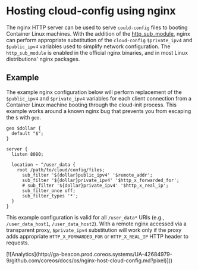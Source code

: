 # Hosting cloud-config using nginx

The nginx HTTP server can be used to serve `could-config` files to booting Container Linux machines. With the addition of the [http_sub_module][http_sub_module], nginx can perform appropriate substitution of the `cloud-config` `$private_ipv4` and `$public_ipv4` variables used to simplify network configuration. The `http_sub_module` is enabled in the official nginx binaries, and in most Linux distributions' nginx packages.

## Example

The example nginx configuration below will perform replacement of the `$public_ipv4` and `$private_ipv4` variables for each client connection from a Container Linux machine booting through the cloud-init process. This example works around a known nginx bug that prevents you from escaping the `$` with `geo`.

```
geo $dollar {
  default "$";
}

server {
  listen 8080;

  location ~ ^/user_data {
    root /path/to/cloud/config/files;
      sub_filter '${dollar}public_ipv4' '$remote_addr';
      sub_filter '${dollar}private_ipv4' '$http_x_forwarded_for';
      # sub_filter '${dollar}private_ipv4' '$http_x_real_ip';
      sub_filter_once off;
      sub_filter_types '*';
  }
}
```

This example configuration is valid for all `/user_data*` URIs (e.g., `/user_data_host1`, `/user_data_host2`). With a remote nginx accessed via a transparent proxy, `$private_ipv4` substitution will work only if the proxy adds appropriate `HTTP_X_FORWARDED_FOR` or `HTTP_X_REAL_IP` HTTP header to requests.

[nginx]: http://nginx.org/en/
[http_sub_module]: http://nginx.org/en/docs/http/ngx_http_sub_module.html

<!-- BEGIN ANALYTICS --> [![Analytics](http://ga-beacon.prod.coreos.systems/UA-42684979-9/github.com/coreos/docs/os/nginx-host-cloud-config.md?pixel)]() <!-- END ANALYTICS -->